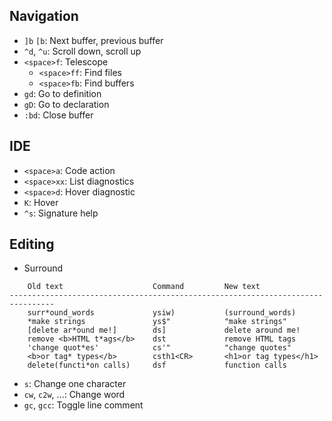 ## Navigation

- `]b` `[b`: Next buffer, previous buffer
- `^d`, `^u`: Scroll down, scroll up
- `<space>f`: Telescope
    - `<space>ff`: Find files
    - `<space>fb`: Find buffers
- `gd`: Go to definition
- `gD`: Go to declaration
- `:bd`: Close buffer

## IDE

- `<space>a`: Code action
- `<space>xx`: List diagnostics
- `<space>d`: Hover diagnostic
- `K`: Hover
- `^s`: Signature help

## Editing

- Surround
```
    Old text                    Command         New text
--------------------------------------------------------------------------------
    surr*ound_words             ysiw)           (surround_words)
    *make strings               ys$"            "make strings"
    [delete ar*ound me!]        ds]             delete around me!
    remove <b>HTML t*ags</b>    dst             remove HTML tags
    'change quot*es'            cs'"            "change quotes"
    <b>or tag* types</b>        csth1<CR>       <h1>or tag types</h1>
    delete(functi*on calls)     dsf             function calls
```
- `s`: Change one character
- `cw`, `c2w`, ...: Change word
- `gc`, `gcc`: Toggle line comment
